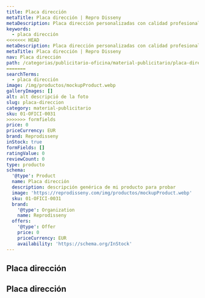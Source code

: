 ```yaml
---
title: Placa dirección
metaTitle: Placa dirección | Repro Disseny
metaDescription: Placa dirección personalizadas con calidad profesional en Cataluña.
keywords:
  - placa dirección
<<<<<<< HEAD
metaDescription: Placa dirección personalizadas con calidad profesional en Cataluña.
metaTitle: Placa dirección | Repro Disseny
nav: Placa dirección
path: /categorias/publicitario-oficina/material-publicitario/placa-direccion
=======
searchTerms:
  - placa dirección
image: /img/productos/mockupProduct.webp
galleryImages: []
alt: alt descripció de la foto
slug: placa-direccion
category: material-publicitario
sku: 01-OFICI-0031
>>>>>>> formfields
price: 0
priceCurrency: EUR
brand: Reprodisseny
inStock: true
formFields: []
ratingValue: 0
reviewCount: 0
type: producto
schema:
  '@type': Product
  name: Placa dirección
  description: descripción genérica de mi producto para probar
  image: 'https://reprodisseny.com/img/productos/mockupProduct.webp'
  sku: 01-OFICI-0031
  brand:
    '@type': Organization
    name: Reprodisseny
  offers:
    '@type': Offer
    price: 0
    priceCurrency: EUR
    availability: 'https://schema.org/InStock'
---
```


## Placa dirección

## Placa dirección
